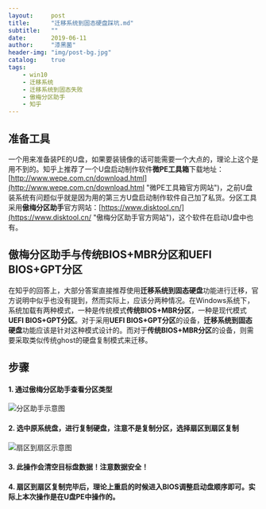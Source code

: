 ```yaml
---
layout:     post
title:      "迁移系统到固态硬盘踩坑.md"
subtitle:   ""
date:       2019-06-11
author:     "漆黑菌"
header-img: "img/post-bg.jpg"
catalog:    true
tags:
    - win10
    - 迁移系统
    - 迁移系统到固态失败
    - 傲梅分区助手
    - 知乎
---
```


## 准备工具
一个用来准备装PE的U盘，如果要装镜像的话可能需要一个大点的，理论上这个是用不到的。知乎上推荐了一个U盘启动制作软件**微PE工具箱**下载地址：[http://www.wepe.com.cn/download.html](http://www.wepe.com.cn/download.html "微PE工具箱官方网站")，之前U盘装系统有问题似乎就是因为用的第三方U盘启动制作软件自己加了私货。分区工具采用**傲梅分区助手**官方网站：[https://www.disktool.cn/](https://www.disktool.cn/ "傲梅分区助手官方网站")，这个软件在启动U盘中也有。

## 傲梅分区助手与传统BIOS+MBR分区和UEFI BIOS+GPT分区
在知乎的回答上，大部分答案直接推荐使用**迁移系统到固态硬盘**功能进行迁移，官方说明中似乎也没有提到，然而实际上，应该分两种情况。在Windows系统下，系统加载有两种模式，一种是传统模式**传统BIOS+MBR分区**，一种是现代模式**UEFI BIOS+GPT分区**。对于采用**UEFI BIOS+GPT分区**的设备，**迁移系统到固态硬盘**功能应该是针对这种模式设计的。而对于**传统BIOS+MBR分区**的设备，则需要采取类似传统ghost的硬盘复制模式来迁移。

## 步骤
#### 1. 通过傲梅分区助手查看分区类型
![分区助手示意图](https://cl.ly/83960512f06f/download/Image%202019-06-11%20at%201.02.08%20AM.png)

#### 2. 选中原系统盘，进行复制硬盘，注意不是复制分区，选择**扇区到扇区复制**
![扇区到扇区示意图](https://cl.ly/84e3a3d4345c/download/Image%202019-06-11%20at%201.06.32%20AM.png)

#### 3. 此操作会清空目标盘数据！注意数据安全！

#### 4. 扇区到扇区复制完毕后，理论上重启的时候进入BIOS调整启动盘顺序即可。实际上本次操作是在U盘PE中操作的。